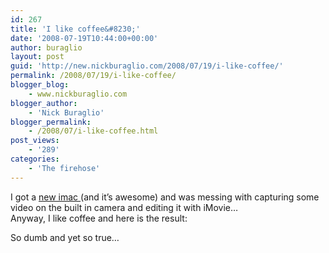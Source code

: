 ```yaml
---
id: 267
title: 'I like coffee&#8230;'
date: '2008-07-19T10:44:00+00:00'
author: buraglio
layout: post
guid: 'http://new.nickburaglio.com/2008/07/19/i-like-coffee/'
permalink: /2008/07/19/i-like-coffee/
blogger_blog:
    - www.nickburaglio.com
blogger_author:
    - 'Nick Buraglio'
blogger_permalink:
    - /2008/07/i-like-coffee.html
post_views:
    - '289'
categories:
    - 'The firehose'
---
```


I got a [new imac ](http://buraglio.com/nick/media/newimac.html)(and it’s awesome) and was messing with capturing some video on the built in camera and editing it with iMovie…  
Anyway, I like coffee and here is the result:

So dumb and yet so true…